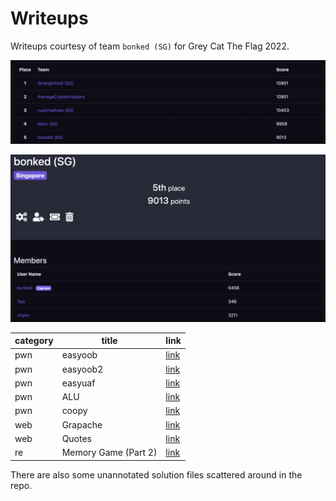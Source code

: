 # Writeups

Writeups courtesy of team `bonked (SG)` for Grey Cat The Flag 2022.

![Leaderboards](./img/CTF_0.png)

![Team](./img/CTF_1.png)

category |  title  | link
-|-|-
pwn      | easyoob              | [link](pwn/easyoob.md)
pwn      | easyoob2             | [link](pwn/easyoob2.md)
pwn      | easyuaf              | [link](pwn/easyuaf.md)
pwn      | ALU                  | [link](pwn/ALU.md)
pwn      | coopy                | [link](pwn/coopy.md)
web      | Grapache             | [link](web/Grapache.md)
web      | Quotes               | [link](web/Quotes.md)
re       | Memory Game (Part 2) | [link](RE/memory_game_p2.md)

There are also some unannotated solution files scattered around in the repo.
